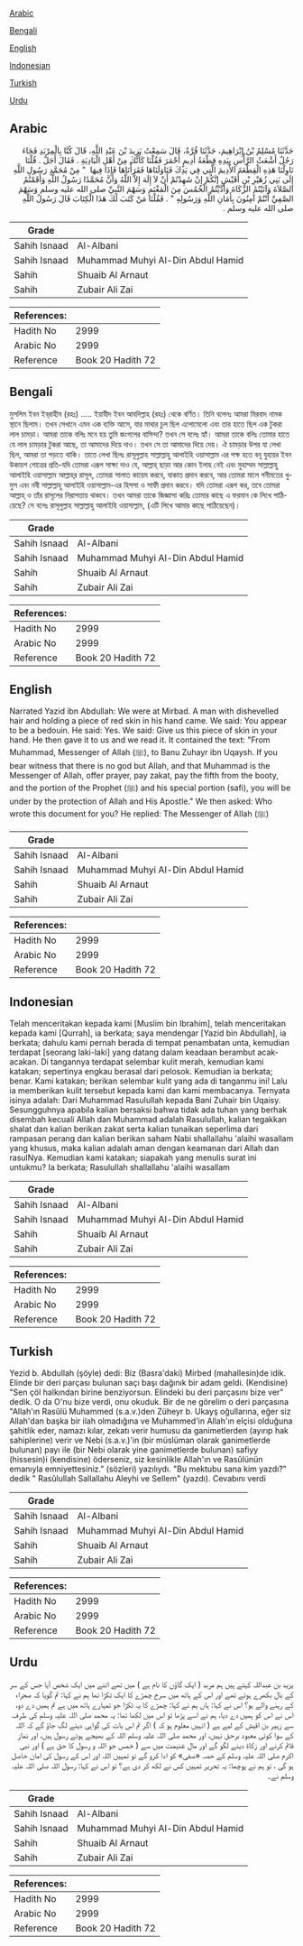 [Arabic](#arabic)

[Bengali](#bengali)

[English](#english)

[Indonesian](#indonesian)

[Turkish](#turkish)

[Urdu](#urdu)

## Arabic


<div dir="rtl" lang="ar" style={{fontSize:'larger',backgroundColor:'#f8f9fa',padding:20}}>
حَدَّثَنَا مُسْلِمُ بْنُ إِبْرَاهِيمَ، حَدَّثَنَا قُرَّةُ، قَالَ سَمِعْتُ يَزِيدَ بْنَ عَبْدِ اللَّهِ، قَالَ كُنَّا بِالْمِرْبَدِ فَجَاءَ رَجُلٌ أَشْعَثُ الرَّأْسِ بِيَدِهِ قِطْعَةُ أَدِيمٍ أَحْمَرَ فَقُلْنَا كَأَنَّكَ مِنْ أَهْلِ الْبَادِيَةِ ‏.‏ فَقَالَ أَجَلْ ‏.‏ قُلْنَا نَاوِلْنَا هَذِهِ الْقِطْعَةَ الأَدِيمَ الَّتِي فِي يَدِكَ فَنَاوَلَنَاهَا فَقَرَأْنَاهَا فَإِذَا فِيهَا ‏ "‏ مِنْ مُحَمَّدٍ رَسُولِ اللَّهِ إِلَى بَنِي زُهَيْرِ بْنِ أُقَيْشٍ إِنَّكُمْ إِنْ شَهِدْتُمْ أَنْ لاَ إِلَهَ إِلاَّ اللَّهُ وَأَنَّ مُحَمَّدًا رَسُولُ اللَّهِ وَأَقَمْتُمُ الصَّلاَةَ وَآتَيْتُمُ الزَّكَاةَ وَأَدَّيْتُمُ الْخُمُسَ مِنَ الْمَغْنَمِ وَسَهْمَ النَّبِيِّ صلى الله عليه وسلم وَسَهْمَ الصَّفِيِّ أَنْتُمْ آمِنُونَ بِأَمَانِ اللَّهِ وَرَسُولِهِ ‏"‏ ‏.‏ فَقُلْنَا مَنْ كَتَبَ لَكَ هَذَا الْكِتَابَ قَالَ رَسُولُ اللَّهِ صلى الله عليه وسلم ‏.‏
</div>
<div style={{backgroundColor:'#f8f9fa',padding:20, marginBottom: 10}}><table> <thead> <tr> <th>Grade</th> <th></th> </tr> </thead> <tbody> <tr><td>Sahih Isnaad</td><td>Al-Albani</td></tr><tr><td>Sahih Isnaad</td><td>Muhammad Muhyi Al-Din Abdul Hamid</td></tr><tr><td>Sahih</td><td>Shuaib Al Arnaut</td></tr><tr><td>Sahih</td><td>Zubair Ali Zai</td></tr></tbody></table><table> <thead> <tr> <th>References:</th> <th></th> </tr> </thead> <tbody><tr><td>Hadith No</td><td>2999</td></tr><tr><td>Arabic No</td><td>2999</td></tr><tr><td>Reference</td><td>Book 20 Hadith 72</td></tr></tbody></table></div>

## Bengali


<div dir="ltr" lang="bn" style={{fontSize:'larger',backgroundColor:'#f8f9fa',padding:20}}>
মুসলিম ইবন ইব্‌রাহীম (রহঃ) ..... ইয়াযীদ ইবন আবদিল্লাহ (রহঃ) থেকে বর্ণিত। তিনি বলেনঃ আমরা মিরবাদ নামক স্থানে ছিলাম। তখন সেখানে এমন এক ব্যক্তি আসে, যার মাথার চুল ছিল এলোমেলো এবং তার হাতে ছিল এক টুকরা লাল চামড়া। আমরা তাকে বলিঃ মনে হয় তুমি জংগলের বাসিন্দা? তখন সে বলেঃ হ্যাঁ। আমরা তাকে বলিঃ তোমার হাতে যে লাল চামড়ার টুকরা আছে, তা আমাদের দিয়ে দাও। তখন সে তা আমাদের দিয়ে দেয়। ঐ চামড়ার উপর যা লেখা ছিল, আমরা তা পড়তে থাকি। তাতে লেখা ছিলঃ রাসূলুল্লাহ সাল্লাল্লাহু আলাইহি ওয়াসাল্লাম এর পক্ষ হতে বনূ যুহায়র ইবন উকায়শ গোত্রের প্রতি-যদি তোমরা এরূপ সাক্ষ্য দাও যে, আল্লাহ্‌ ছাড়া আর কোন ইলাহ নেই এবং মুহাম্মদ সাল্লাল্লাহু আলাইহি ওয়াসাল্লাম আল্লাহ্‌র রাসূল, তোমরা সালাত কায়েম করবে, যাকাত প্রদান করবে, আর তোমরা মালে গনীমতের খুমুস এবং নবী সাল্লাল্লাহু আলাইহি ওয়াসাল্লাম-এর হিসসা ও সাফী প্রদান করবে। যদি তোমরা এরূপ কর, তবে তোমরা আল্লাহ্‌ ও তাঁর রাসূলের নিরাপত্তায় থাকবে। তখন আমরা তাকে জিজ্ঞাসা করিঃ তোমার কাছে এ ফরমান কে লিখে পাঠিয়েছে? সে বলেঃ রাসূলুল্লাহ সাল্লাল্লাহু আলাইহি ওয়াসাল্লাম, (এটি লিখে আমার কাছে পাঠিয়েছেন)।
</div>
<div style={{backgroundColor:'#f8f9fa',padding:20, marginBottom: 10}}><table> <thead> <tr> <th>Grade</th> <th></th> </tr> </thead> <tbody> <tr><td>Sahih Isnaad</td><td>Al-Albani</td></tr><tr><td>Sahih Isnaad</td><td>Muhammad Muhyi Al-Din Abdul Hamid</td></tr><tr><td>Sahih</td><td>Shuaib Al Arnaut</td></tr><tr><td>Sahih</td><td>Zubair Ali Zai</td></tr></tbody></table><table> <thead> <tr> <th>References:</th> <th></th> </tr> </thead> <tbody><tr><td>Hadith No</td><td>2999</td></tr><tr><td>Arabic No</td><td>2999</td></tr><tr><td>Reference</td><td>Book 20 Hadith 72</td></tr></tbody></table></div>

## English


<div dir="ltr" lang="en" style={{fontSize:'larger',backgroundColor:'#f8f9fa',padding:20}}>
Narrated Yazid ibn Abdullah: We were at Mirbad. A man with dishevelled hair and holding a piece of red skin in his hand came. We said: You appear to be a bedouin. He said: Yes. We said: Give us this piece of skin in your hand. He then gave it to us and we read it. It contained the text: "From Muhammad, Messenger of Allah (ﷺ), to Banu Zuhayr ibn Uqaysh. If you bear witness that there is no god but Allah, and that Muhammad is the Messenger of Allah, offer prayer, pay zakat, pay the fifth from the booty, and the portion of the Prophet (ﷺ) and his special portion (safi), you will be under by the protection of Allah and His Apostle." We then asked: Who wrote this document for you? He replied: The Messenger of Allah (ﷺ)
</div>
<div style={{backgroundColor:'#f8f9fa',padding:20, marginBottom: 10}}><table> <thead> <tr> <th>Grade</th> <th></th> </tr> </thead> <tbody> <tr><td>Sahih Isnaad</td><td>Al-Albani</td></tr><tr><td>Sahih Isnaad</td><td>Muhammad Muhyi Al-Din Abdul Hamid</td></tr><tr><td>Sahih</td><td>Shuaib Al Arnaut</td></tr><tr><td>Sahih</td><td>Zubair Ali Zai</td></tr></tbody></table><table> <thead> <tr> <th>References:</th> <th></th> </tr> </thead> <tbody><tr><td>Hadith No</td><td>2999</td></tr><tr><td>Arabic No</td><td>2999</td></tr><tr><td>Reference</td><td>Book 20 Hadith 72</td></tr></tbody></table></div>

## Indonesian


<div dir="ltr" lang="id" style={{fontSize:'larger',backgroundColor:'#f8f9fa',padding:20}}>
Telah menceritakan kepada kami [Muslim bin Ibrahim], telah menceritakan kepada kami [Qurrah], ia berkata; saya mendengar [Yazid bin Abdullah], ia berkata; dahulu kami pernah berada di tempat penambatan unta, kemudian terdapat [seorang laki-laki] yang datang dalam keadaan berambut acak-acakan. Di tangannya terdapat selembar kulit merah, kemudian kami katakan; sepertinya engkau berasal dari pelosok. Kemudian ia berkata; benar. Kami katakan; berikan selembar kulit yang ada di tanganmu ini! Lalu ia memberikan kulit tersebut kepada kami dan kami membacanya. Ternyata isinya adalah: Dari Muhammad Rasulullah kepada Bani Zuhair bin Uqaisy. Sesungguhnya apabila kalian bersaksi bahwa tidak ada tuhan yang berhak disembah kecuali Allah dan Muhammad adalah Rasulullah, kalian tegakkan shalat dan kalian berikan zakat serta kalian tunaikan seperlima dari rampasan perang dan kalian berikan saham Nabi shallallahu 'alaihi wasallam yang khusus, maka kalian adalah aman dengan keamanan dari Allah dan rasulNya. Kemudian kami katakan; siapakah yang menulis surat ini untukmu? Ia berkata; Rasulullah shallallahu 'alaihi wasallam
</div>
<div style={{backgroundColor:'#f8f9fa',padding:20, marginBottom: 10}}><table> <thead> <tr> <th>Grade</th> <th></th> </tr> </thead> <tbody> <tr><td>Sahih Isnaad</td><td>Al-Albani</td></tr><tr><td>Sahih Isnaad</td><td>Muhammad Muhyi Al-Din Abdul Hamid</td></tr><tr><td>Sahih</td><td>Shuaib Al Arnaut</td></tr><tr><td>Sahih</td><td>Zubair Ali Zai</td></tr></tbody></table><table> <thead> <tr> <th>References:</th> <th></th> </tr> </thead> <tbody><tr><td>Hadith No</td><td>2999</td></tr><tr><td>Arabic No</td><td>2999</td></tr><tr><td>Reference</td><td>Book 20 Hadith 72</td></tr></tbody></table></div>

## Turkish


<div dir="ltr" lang="tr" style={{fontSize:'larger',backgroundColor:'#f8f9fa',padding:20}}>
Yezid b. Abdullah (şöyle) dedi: Biz (Basra'daki) Mirbed (mahallesin)de idik. Elinde bir deri parçası bulunan saçı başı dağınık bir adam geldi. (Kendisine) "Sen çöl halkından birine benziyorsun. Elindeki bu deri parçasını bize ver" dedik. O da O'nu bize verdi, onu okuduk. Bir de ne görelim o deri parçasına "Allah'ın Rasûlü Muhammed (s.a.v.)den Züheyr b. Ukayş oğullarına, eğer siz Allah'dan başka bir ilah olmadığına ve Muhammed'in Allah'ın elçisi olduğuna şahitlik eder, namazı kılar, zekatı verir humusu da ganimetlerden (ayırıp hak sahiplerine) verir ve Nebi (s.a.v.)'in (bir müslüman olarak ganimetlerde bulunan) payı ile (bir Nebi olarak yine ganimetlerde bulunan) safiyy (hissesin)i (kendisine) öderseniz, siz kesinlikle Allah'ın ve Rasûlünün emanıyla emniyettesiniz." (sözleri) yazılıydı. "Bu mektubu sana kim yazdı?" dedik " Rasûlullah Sallallahu Aleyhi ve Sellem" (yazdı). Cevabını verdi
</div>
<div style={{backgroundColor:'#f8f9fa',padding:20, marginBottom: 10}}><table> <thead> <tr> <th>Grade</th> <th></th> </tr> </thead> <tbody> <tr><td>Sahih Isnaad</td><td>Al-Albani</td></tr><tr><td>Sahih Isnaad</td><td>Muhammad Muhyi Al-Din Abdul Hamid</td></tr><tr><td>Sahih</td><td>Shuaib Al Arnaut</td></tr><tr><td>Sahih</td><td>Zubair Ali Zai</td></tr></tbody></table><table> <thead> <tr> <th>References:</th> <th></th> </tr> </thead> <tbody><tr><td>Hadith No</td><td>2999</td></tr><tr><td>Arabic No</td><td>2999</td></tr><tr><td>Reference</td><td>Book 20 Hadith 72</td></tr></tbody></table></div>

## Urdu


<div dir="rtl" lang="ur" style={{fontSize:'larger',backgroundColor:'#f8f9fa',padding:20}}>
یزید بن عبداللہ کہتے ہیں ہم مربد ( ایک گاؤں کا نام ہے ) میں تھے اتنے میں ایک شخص آیا جس کے سر کے بال بکھرے ہوئے تھے اور اس کے ہاتھ میں سرخ چمڑے کا ایک ٹکڑا تھا ہم نے کہا: تم گویا کہ صحراء کے رہنے والے ہو؟ اس نے کہا: ہاں ہم نے کہا: چمڑے کا یہ ٹکڑا جو تمہارے ہاتھ میں ہے تم ہمیں دے دو، اس نے اس کو ہمیں دے دیا، ہم نے اسے پڑھا تو اس میں لکھا تھا: یہ محمد صلی اللہ علیہ وسلم کی طرف سے زہیر بن اقیش کے لیے ہے ( انہیں معلوم ہو کہ ) اگر تم اس بات کی گواہی دینے لگ جاؤ گے کہ اللہ کے سوا کوئی معبود برحق نہیں، اور محمد صلی اللہ علیہ وسلم اللہ کے بھیجے ہوئے رسول ہیں، اور نماز قائم کرنے اور زکاۃ دینے لگو گے اور مال غنیمت میں سے ( خمس جو اللہ و رسول کا حق ہے ) اور نبی اکرم صلی اللہ علیہ وسلم کے حصہ «صفی» کو ادا کرو گے تو تمہیں اللہ اور اس کے رسول کی امان حاصل ہو گی ، تو ہم نے پوچھا: یہ تحریر تمہیں کس نے لکھ کر دی ہے؟ تو اس نے کہا: رسول اللہ صلی اللہ علیہ وسلم نے۔
</div>
<div style={{backgroundColor:'#f8f9fa',padding:20, marginBottom: 10}}><table> <thead> <tr> <th>Grade</th> <th></th> </tr> </thead> <tbody> <tr><td>Sahih Isnaad</td><td>Al-Albani</td></tr><tr><td>Sahih Isnaad</td><td>Muhammad Muhyi Al-Din Abdul Hamid</td></tr><tr><td>Sahih</td><td>Shuaib Al Arnaut</td></tr><tr><td>Sahih</td><td>Zubair Ali Zai</td></tr></tbody></table><table> <thead> <tr> <th>References:</th> <th></th> </tr> </thead> <tbody><tr><td>Hadith No</td><td>2999</td></tr><tr><td>Arabic No</td><td>2999</td></tr><tr><td>Reference</td><td>Book 20 Hadith 72</td></tr></tbody></table></div>